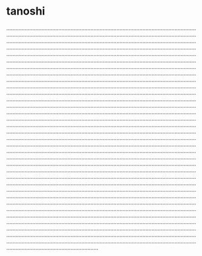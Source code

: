 # tanoshi

....................................................................................................................................................................................................................................................................................................................................................................................................................................................................................................................................................................................................................................................................................................................................................................................................................................................................................................................................................................................................................................................................................................................................................................................................................................................................................................................................................................................................................................................................................................................................................................................................................................................................................................................................................................................................................................................................................................................................................................................................................................................................................................................................................................................................................................................................................................................................................................................................................................................................................................................................................................................................................................................................................................................................................................................................................................................................................................................................................................................................................................................................................................................................................................................................................................................................................................................................................................................................................................................................................................................................................................................................................................................................................................................................................................................................................................................................................................................................................................................................................................................................................................................................................................................................................................................................................................................................................................................................................................................